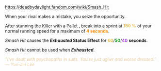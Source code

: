 https://deadbydaylight.fandom.com/wiki/Smash_Hit

<p>When your rival makes a mistake, you seize the opportunity.
<p>After stunning the Killer with a Pallet , break into a sprint at <b><span class="clr clr2" style="color: #e8c252 ;">150 %</span></b> of your normal running speed for a maximum of <b><span class="clr clr6" style="color: #ff8800 ;">4 seconds</span></b>.
</p><p><i>Smash Hit</i> causes the <i><b>Exhausted </b></i> <b>Status Effect</b> for <span class="clr" style="color: #e8c252;"><b>60</b></span>/<span class="clr" style="color: #199b1e;"><b>50</b></span>/<span class="clr" style="color: #ac3ee3;"><b>40</b></span> <b>seconds</b>.
</p><p><i>Smash Hit</i> cannot be used when <i><b>Exhausted</b></i>.
</p><p><i><span class="clr clr9" style="color: #e7cda2 ;">"I've dealt with psychopaths in suits. You're just uglier and worse dressed." — Yun-Jin Lee</span></i>
</p>
</p>
